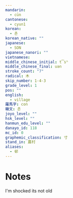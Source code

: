 ```yaml
---
mandarin:
  - cūn
cantonese:
  - cyun1
korean:
  - 촌
korean_native: ""
japanese:
  - SON
japanese_nanori: ""
vietnamese:
middle_chinese_initial: t͡sʰ
middle_chinese_final: uən
stroke_count: "7"
radical: 木
skip_number: 1-4-3
grade_level: 1
pos: ""
english:
  - village
羅馬字: con
韓文: 촌
joyo_level: ""
hsk_level: ""
hanmun_edu_level: ""
danayo_id: 118
mc_id: 0
graphemic_classification: 寸
stand_in: 農村
aliases:
  - 邨
---
```


# Notes
I'm shocked its not old
